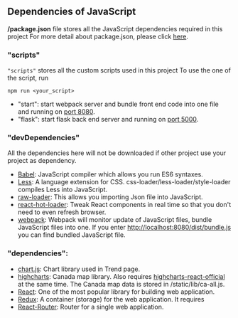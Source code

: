 ## Dependencies of JavaScript
**/package.json** file stores all the JavaScript dependencies required in this project
For more detail about package.json, please click [here](https://docs.npmjs.com/files/package.json).

### "scripts"
``"scripts"`` stores all the custom scripts used in this project
To use the one of the script, run 
```
npm run <your_script>
```
- "start": start webpack server and bundle front end code into one file and running on [port 8080](http://localhost:8080/dist/bundle.js).
- "flask": start flask back end server and running on [port 5000](http://localhost:5000).

### "devDependencies"
All the dependencies here will not be downloaded if other project use your project as dependency.
- [Babel](https://babeljs.io/): JavaScript compiler which allows you run ES6 syntaxes.
- [Less](http://lesscss.org/): A language extension for CSS. css-loader/less-loader/style-loader compiles Less into JavaScript.
- [raw-loader](https://github.com/webpack-contrib/raw-loader): This allows you importing Json file into JavaScript.
- [react-hot-loader](https://github.com/gaearon/react-hot-loader): Tweak React components in real time so that you don't need to even refresh browser.
- [webpack](https://webpack.js.org/): Webpack will monitor update of JavaScript files, bundle JavaScript files into one. If you enter [http://localhost:8080/dist/bundle.js](http://localhost:8080/dist/bundle.js) you can find bundled JavaScript file.

### "dependencies":
- [chart.js](https://www.chartjs.org/): Chart library used in Trend page.
- [highcharts](https://www.highcharts.com/): Canada map library. Also requires [highcharts-react-official](https://github.com/highcharts/highcharts-react) at the same time. The Canada map data is stored in /static/lib/ca-all.js.
- [React](https://reactjs.org/): One of the most popular library for building web application.
- [Redux](https://react-redux.js.org/): A container (storage) for the web application. It requires 
- [React-Router](https://reacttraining.com/react-router/): Router for a single web application.
